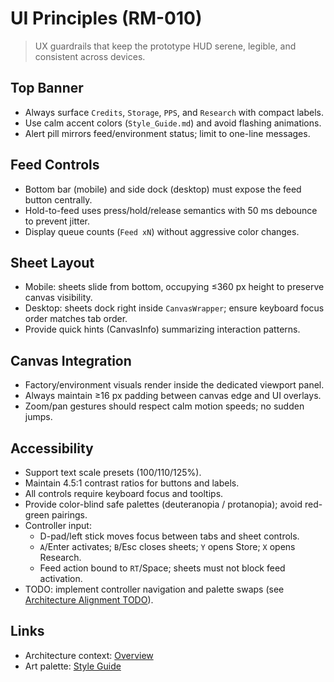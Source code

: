 # UI Principles (RM-010)

> UX guardrails that keep the prototype HUD serene, legible, and consistent across devices.

## Top Banner
- Always surface `Credits`, `Storage`, `PPS`, and `Research` with compact labels.
- Use calm accent colors (`Style_Guide.md`) and avoid flashing animations.
- Alert pill mirrors feed/environment status; limit to one-line messages.

## Feed Controls
- Bottom bar (mobile) and side dock (desktop) must expose the feed button centrally.
- Hold-to-feed uses press/hold/release semantics with 50 ms debounce to prevent jitter.
- Display queue counts (`Feed xN`) without aggressive color changes.

## Sheet Layout
- Mobile: sheets slide from bottom, occupying ≤360 px height to preserve canvas visibility.
- Desktop: sheets dock right inside `CanvasWrapper`; ensure keyboard focus order matches tab order.
- Provide quick hints (CanvasInfo) summarizing interaction patterns.

## Canvas Integration
- Factory/environment visuals render inside the dedicated viewport panel.
- Always maintain ≥16 px padding between canvas edge and UI overlays.
- Zoom/pan gestures should respect calm motion speeds; no sudden jumps.

## Accessibility
- Support text scale presets (100/110/125%).
- Maintain 4.5:1 contrast ratios for buttons and labels.
- All controls require keyboard focus and tooltips.
- Provide color-blind safe palettes (deuteranopia / protanopia); avoid red-green pairings.
- Controller input:
  - D-pad/left stick moves focus between tabs and sheet controls.
  - `A`/Enter activates; `B`/Esc closes sheets; `Y` opens Store; `X` opens Research.
  - Feed action bound to `RT`/Space; sheets must not block feed activation.
- TODO: implement controller navigation and palette swaps (see [Architecture Alignment TODO](../architecture/Implementation_TODO.md)).

## Links
- Architecture context: [Overview](../architecture/Overview.md)
- Art palette: [Style Guide](../art/Style_Guide.md)

